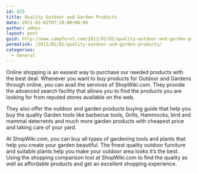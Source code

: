 ```yaml
---
id: 825
title: Quality Outdoor and Garden Products
date: 2011-02-02T07:29:00+00:00
author: admin
layout: post
guid: http://www.campforet.com/2011/02/02/quality-outdoor-and-garden-products/
permalink: /2011/02/02/quality-outdoor-and-garden-products/
categories:
  - General
---
```

Online shopping is an easiest way to purchase our needed products with the best deal. Whenever you want to buy products for Outdoor and Gardens through online, you can avail the services of ShopWiki.com. They provide the advanced search facility that allows you to find the products you are looking for from reputed stores available on the web.

They also offer the outdoor and garden products buying guide that help you buy the quality Garden tools like barbecue tools, Grills, Hammocks, bird and mammal deterrents and much more garden products with cheapest price and taking care of your yard.

At ShopWiki.com, you can buy all types of gardening tools and plants that help you create your garden beautiful. The finest quality outdoor furniture and suitable plants help you make your outdoor area looks it&#8217;s the best. Using the shopping comparison tool at ShopWiki.com to find the quality as well as affordable products and get an excellent shopping experience.